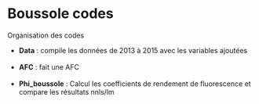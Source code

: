 # Boussole codes
<head>
Organisation des codes </br> 
</head>
<ul type = "disc">
  <body>
<li><b>Data</b> : compile les données de 2013 à 2015 avec les variables ajoutées </li>
</br>
<li><b>AFC</b> : fait une AFC </li>
</br>
<li><b>Phi_boussole</b> : Calcul les coefficients de rendement de fluorescence et compare les résultats nnls/lm</li>
</ul>
</body>
